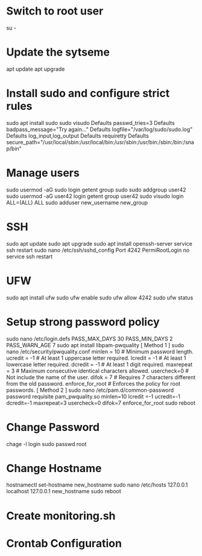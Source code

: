 # Switch to root user
su -

# Update the sytseme
apt update 
apt upgrade 

# Install sudo and configure strict rules
sudo apt install sudo
sudo visudo
    Defaults    passwd_tries=3
    Defaults    badpass_message="Try again..."
    Defaults    logfile="/var/log/sudo/sudo.log"
    Defaults    log_input,log_output
    Defaults    requiretty
    Defaults    secure_path="/usr/local/sbin:/usr/local/bin:/usr/sbin:/usr/bin:/sbin:/bin:/snap/bin"

# Manage users
sudo usermod -aG sudo login
getent group sudo
sudo addgroup user42
sudo usermod -aG user42 login
getent group user42
sudo visudo
    login    ALL=(ALL) ALL
sudo adduser new_username new_group

# SSH
sudo apt update 
sudo apt upgrade 
sudo apt install openssh-server
service ssh restart
sudo nano /etc/ssh/sshd_config
    Port 4242
    PermiRootLogin no
service ssh restart

# UFW
sudo apt install ufw
sudo ufw enable
sudo ufw allow 4242
sudo ufw status

# Setup strong password policy
sudo nano /etc/login.defs
    PASS_MAX_DAYS   30
    PASS_MIN_DAYS   2
    PASS_WARN_AGE   7
sudo apt install libpam-pwquality
[ Method 1 ]
sudo nano /etc/security/pwquality.conf
    minlen = 10           # Minimum password length.
    ucredit = -1          # At least 1 uppercase letter required.
    lcredit = -1          # At least 1 lowercase letter required.
    dcredit = -1          # At least 1 digit required.
    maxrepeat = 3         # Maximum consecutive identical characters allowed.
    usercheck=0           # Not include the name of the user.
    difok = 7             # Requires 7 characters different from the old password.
    enforce_for_root      # Enforces the policy for root passwords.
[ Method 2 ]
sudo nano /etc/pam.d/common-password
    password    requisite         pam_pwquality.so minlen=10 lcredit =-1 ucredit=-1 dcredit=-1
    maxrepeat=3 usercheck=0 difok=7 enforce_for_root
sudo reboot

# Change Password
chage -l login
sudo passwd root

# Change Hostname
hostnamectl set-hostname new_hostname
sudo nano /etc/hosts
    127.0.0.1       localhost
    127.0.0.1       new_hostname
sudo reboot

# Create monitoring.sh


# Crontab Configuration
